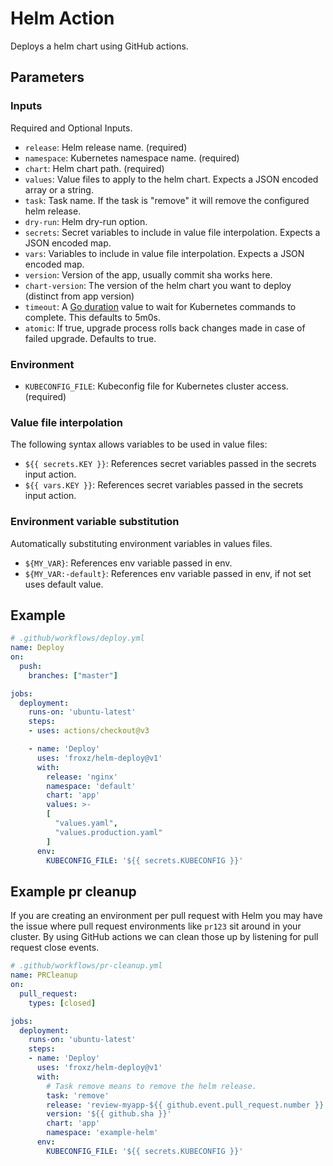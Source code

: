 # Helm Action

Deploys a helm chart using GitHub actions.

## Parameters

### Inputs

Required and Optional Inputs.

- `release`: Helm release name. (required)
- `namespace`: Kubernetes namespace name. (required)
- `chart`: Helm chart path. (required)
- `values`: Value files to apply to the helm chart. Expects a JSON encoded array or a string.
- `task`: Task name. If the task is "remove" it will remove the configured helm release.
- `dry-run`: Helm dry-run option.
- `secrets`: Secret variables to include in value file interpolation. Expects a JSON encoded map.
- `vars`: Variables to include in value file interpolation. Expects a JSON encoded map.
- `version`: Version of the app, usually commit sha works here.
- `chart-version`: The version of the helm chart you want to deploy (distinct from app version)
- `timeout`: A [Go duration](https://pkg.go.dev/time#ParseDuration) value to wait for Kubernetes commands to complete. This defaults to 5m0s.
- `atomic`: If true, upgrade process rolls back changes made in case of failed upgrade. Defaults to true.

### Environment

- `KUBECONFIG_FILE`: Kubeconfig file for Kubernetes cluster access. (required)

### Value file interpolation

The following syntax allows variables to be used in value files:

- `${{ secrets.KEY }}`: References secret variables passed in the secrets input action.
- `${{ vars.KEY }}`: References secret variables passed in the secrets input action.

### Environment variable substitution

Automatically substituting environment variables in values files.

- `${MY_VAR}`: References env variable passed in env.
- `${MY_VAR:-default}`: References env variable passed in env, if not set uses default value.

## Example

```yaml
# .github/workflows/deploy.yml
name: Deploy
on:
  push:
    branches: ["master"]

jobs:
  deployment:
    runs-on: 'ubuntu-latest'
    steps:
    - uses: actions/checkout@v3

    - name: 'Deploy'
      uses: 'froxz/helm-deploy@v1'
      with:
        release: 'nginx'
        namespace: 'default'
        chart: 'app'
        values: >-
        [
          "values.yaml", 
          "values.production.yaml"
        ]
      env:
        KUBECONFIG_FILE: '${{ secrets.KUBECONFIG }}'
```

## Example pr cleanup

If you are creating an environment per pull request with Helm you may have the
issue where pull request environments like `pr123` sit around in your cluster.
By using GitHub actions we can clean those up by listening for pull request
close events.

```yaml
# .github/workflows/pr-cleanup.yml
name: PRCleanup
on:
  pull_request:
    types: [closed]

jobs:
  deployment:
    runs-on: 'ubuntu-latest'
    steps:
    - name: 'Deploy'
      uses: 'froxz/helm-deploy@v1'
      with:
        # Task remove means to remove the helm release.
        task: 'remove'
        release: 'review-myapp-${{ github.event.pull_request.number }}'
        version: '${{ github.sha }}'
        chart: 'app'
        namespace: 'example-helm'
      env:
        KUBECONFIG_FILE: '${{ secrets.KUBECONFIG }}'
```

